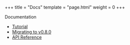 +++
title = "Docs"
template = "page.html"
weight = 0
+++

<div class="heading-text">Documentation</div>

<!-- - [Getting Started](getting-started) -->
- [Tutorial](tutorial)
- [Migrating to v0.8.0](migrating-v0-8-0)
- [API Reference](api)

